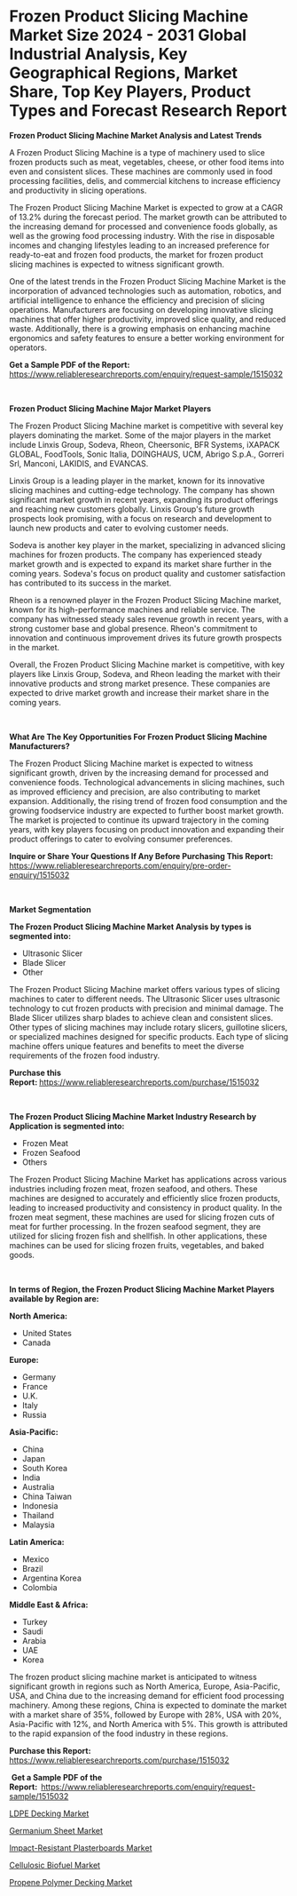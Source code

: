 <p><h1>Frozen Product Slicing Machine Market Size 2024 - 2031 Global Industrial Analysis, Key Geographical Regions, Market Share, Top Key Players, Product Types and Forecast Research Report</h1></p><p><strong>Frozen Product Slicing Machine Market Analysis and Latest Trends</strong></p>
<p><p>A Frozen Product Slicing Machine is a type of machinery used to slice frozen products such as meat, vegetables, cheese, or other food items into even and consistent slices. These machines are commonly used in food processing facilities, delis, and commercial kitchens to increase efficiency and productivity in slicing operations.</p><p>The Frozen Product Slicing Machine Market is expected to grow at a CAGR of 13.2% during the forecast period. The market growth can be attributed to the increasing demand for processed and convenience foods globally, as well as the growing food processing industry. With the rise in disposable incomes and changing lifestyles leading to an increased preference for ready-to-eat and frozen food products, the market for frozen product slicing machines is expected to witness significant growth.</p><p>One of the latest trends in the Frozen Product Slicing Machine Market is the incorporation of advanced technologies such as automation, robotics, and artificial intelligence to enhance the efficiency and precision of slicing operations. Manufacturers are focusing on developing innovative slicing machines that offer higher productivity, improved slice quality, and reduced waste. Additionally, there is a growing emphasis on enhancing machine ergonomics and safety features to ensure a better working environment for operators.</p></p>
<p><strong>Get a Sample PDF of the Report:&nbsp;</strong> <a href="https://www.reliableresearchreports.com/enquiry/request-sample/1515032">https://www.reliableresearchreports.com/enquiry/request-sample/1515032</a></p>
<p>&nbsp;</p>
<p><strong>Frozen Product Slicing Machine Major Market Players</strong></p>
<p><p>The Frozen Product Slicing Machine market is competitive with several key players dominating the market. Some of the major players in the market include Linxis Group, Sodeva, Rheon, Cheersonic, BFR Systems, iXAPACK GLOBAL, FoodTools, Sonic Italia, DOINGHAUS, UCM, Abrigo S.p.A., Gorreri Srl, Manconi, LAKIDIS, and EVANCAS.</p><p>Linxis Group is a leading player in the market, known for its innovative slicing machines and cutting-edge technology. The company has shown significant market growth in recent years, expanding its product offerings and reaching new customers globally. Linxis Group's future growth prospects look promising, with a focus on research and development to launch new products and cater to evolving customer needs.</p><p>Sodeva is another key player in the market, specializing in advanced slicing machines for frozen products. The company has experienced steady market growth and is expected to expand its market share further in the coming years. Sodeva's focus on product quality and customer satisfaction has contributed to its success in the market.</p><p>Rheon is a renowned player in the Frozen Product Slicing Machine market, known for its high-performance machines and reliable service. The company has witnessed steady sales revenue growth in recent years, with a strong customer base and global presence. Rheon's commitment to innovation and continuous improvement drives its future growth prospects in the market.</p><p>Overall, the Frozen Product Slicing Machine market is competitive, with key players like Linxis Group, Sodeva, and Rheon leading the market with their innovative products and strong market presence. These companies are expected to drive market growth and increase their market share in the coming years.</p></p>
<p>&nbsp;</p>
<p><strong>What Are The Key Opportunities For Frozen Product Slicing Machine Manufacturers?</strong></p>
<p><p>The Frozen Product Slicing Machine market is expected to witness significant growth, driven by the increasing demand for processed and convenience foods. Technological advancements in slicing machines, such as improved efficiency and precision, are also contributing to market expansion. Additionally, the rising trend of frozen food consumption and the growing foodservice industry are expected to further boost market growth. The market is projected to continue its upward trajectory in the coming years, with key players focusing on product innovation and expanding their product offerings to cater to evolving consumer preferences.</p></p>
<p><strong>Inquire or Share Your Questions If Any Before Purchasing This Report:</strong> <a href="https://www.reliableresearchreports.com/enquiry/pre-order-enquiry/1515032">https://www.reliableresearchreports.com/enquiry/pre-order-enquiry/1515032</a></p>
<p>&nbsp;</p>
<p><strong>Market Segmentation</strong></p>
<p><strong>The Frozen Product Slicing Machine Market Analysis by types is segmented into:</strong></p>
<p><ul><li>Ultrasonic Slicer</li><li>Blade Slicer</li><li>Other</li></ul></p>
<p><p>The Frozen Product Slicing Machine market offers various types of slicing machines to cater to different needs. The Ultrasonic Slicer uses ultrasonic technology to cut frozen products with precision and minimal damage. The Blade Slicer utilizes sharp blades to achieve clean and consistent slices. Other types of slicing machines may include rotary slicers, guillotine slicers, or specialized machines designed for specific products. Each type of slicing machine offers unique features and benefits to meet the diverse requirements of the frozen food industry.</p></p>
<p><strong>Purchase this Report:&nbsp;</strong><a href="https://www.reliableresearchreports.com/purchase/1515032">https://www.reliableresearchreports.com/purchase/1515032</a></p>
<p>&nbsp;</p>
<p><strong>The Frozen Product Slicing Machine Market Industry Research by Application is segmented into:</strong></p>
<p><ul><li>Frozen Meat</li><li>Frozen Seafood</li><li>Others</li></ul></p>
<p><p>The Frozen Product Slicing Machine Market has applications across various industries including frozen meat, frozen seafood, and others. These machines are designed to accurately and efficiently slice frozen products, leading to increased productivity and consistency in product quality. In the frozen meat segment, these machines are used for slicing frozen cuts of meat for further processing. In the frozen seafood segment, they are utilized for slicing frozen fish and shellfish. In other applications, these machines can be used for slicing frozen fruits, vegetables, and baked goods.</p></p>
<p>&nbsp;</p>
<p><strong>In terms of Region, the Frozen Product Slicing Machine Market Players available by Region are:</strong></p>
<p>
    <p> <strong> North America: </strong>
        <ul>
            <li>United States</li>
            <li>Canada</li>
        </ul>
        </p> 
    <p> <strong> Europe: </strong>
        <ul>
            <li>Germany</li>
            <li>France</li>
            <li>U.K.</li>
            <li>Italy</li>
            <li>Russia</li>
        </ul>
        </p> 
    <p> <strong> Asia-Pacific: </strong>
        <ul>
            <li>China</li>
            <li>Japan</li>
            <li>South Korea</li>
            <li>India</li>
            <li>Australia</li>
            <li>China Taiwan</li>
            <li>Indonesia</li>
            <li>Thailand</li>
            <li>Malaysia</li>
        </ul>
        </p> 
    <p> <strong> Latin America: </strong>
        <ul>
            <li>Mexico</li>
            <li>Brazil</li>
            <li>Argentina Korea</li>
            <li>Colombia</li>
        </ul>
        </p> 
    <p> <strong> Middle East & Africa: </strong>
        <ul>
            <li>Turkey</li>
            <li>Saudi</li>
            <li>Arabia</li>
            <li>UAE</li>
            <li>Korea</li>
        </ul>
    </p>
    </p>
<p><p>The frozen product slicing machine market is anticipated to witness significant growth in regions such as North America, Europe, Asia-Pacific, USA, and China due to the increasing demand for efficient food processing machinery. Among these regions, China is expected to dominate the market with a market share of 35%, followed by Europe with 28%, USA with 20%, Asia-Pacific with 12%, and North America with 5%. This growth is attributed to the rapid expansion of the food industry in these regions.</p></p>
<p><strong>Purchase this Report: </strong><a href="https://www.reliableresearchreports.com/purchase/1515032">https://www.reliableresearchreports.com/purchase/1515032</a></p>
<p>&nbsp;<strong>Get a Sample PDF of the Report:&nbsp;&nbsp;</strong><a href="https://www.reliableresearchreports.com/enquiry/request-sample/1515032">https://www.reliableresearchreports.com/enquiry/request-sample/1515032</a></p>
<p><strong></strong></p>
<p><p><a href="https://shimmer-gardenia-37a.notion.site/LDPE-Decking-Market-Research-Report-Provides-thorough-Industry-Overview-which-offers-an-In-Depth-An-dddcfe2c80c4437ea81f049f71670008">LDPE Decking Market</a></p><p><a href="https://view.publitas.com/reportprime-1/germanium-sheet-market-challenges-opportunities-and-growth-drivers-and-major-market-players-forecasted-for-period-from-2024-2031/">Germanium Sheet Market</a></p><p><a href="https://meowing-lemming-dd3.notion.site/Impact-Resistant-Plasterboards-Market-Analysis-Examines-its-Scope-on-Growth-Opportunities-and-Forec-e313b3ff60de409ba375eb472b53146c">Impact-Resistant Plasterboards Market</a></p><p><a href="https://view.publitas.com/reportprime-1/cellulosic-biofuel-market-research-report-reveals-the-latest-trends-and-opportunities-of-this-market-for-period-from-2024-2031/">Cellulosic Biofuel Market</a></p><p><a href="https://unruly-ladybug-44b.notion.site/Propene-Polymer-Decking-Market-Size-Growth-Outlook-from-2024-to-2031-projecting-at-Market-s-Trends-14b30fac1c5f45c686ae0d1d6c3a084b">Propene Polymer Decking Market</a></p></p>